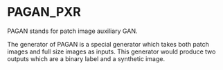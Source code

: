 # PAGAN_PXR
PAGAN stands for patch image auxiliary GAN.

The generator of PAGAN is a special generator which takes both patch images and full size images as inputs. 
This generator would produce two outputs which are a binary label and a synthetic image. 
